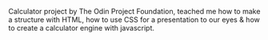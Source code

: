 Calculator project by The Odin Project Foundation, teached me how to make a structure with HTML, how to use CSS for a presentation to our eyes & how to create a calculator engine with javascript.
